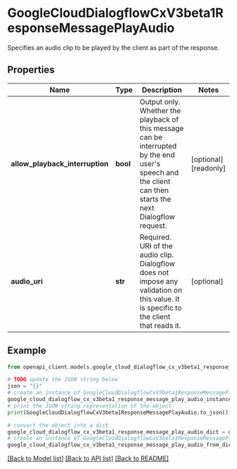 # GoogleCloudDialogflowCxV3beta1ResponseMessagePlayAudio

Specifies an audio clip to be played by the client as part of the response.

## Properties

Name | Type | Description | Notes
------------ | ------------- | ------------- | -------------
**allow_playback_interruption** | **bool** | Output only. Whether the playback of this message can be interrupted by the end user&#39;s speech and the client can then starts the next Dialogflow request. | [optional] [readonly] 
**audio_uri** | **str** | Required. URI of the audio clip. Dialogflow does not impose any validation on this value. It is specific to the client that reads it. | [optional] 

## Example

```python
from openapi_client.models.google_cloud_dialogflow_cx_v3beta1_response_message_play_audio import GoogleCloudDialogflowCxV3beta1ResponseMessagePlayAudio

# TODO update the JSON string below
json = "{}"
# create an instance of GoogleCloudDialogflowCxV3beta1ResponseMessagePlayAudio from a JSON string
google_cloud_dialogflow_cx_v3beta1_response_message_play_audio_instance = GoogleCloudDialogflowCxV3beta1ResponseMessagePlayAudio.from_json(json)
# print the JSON string representation of the object
print(GoogleCloudDialogflowCxV3beta1ResponseMessagePlayAudio.to_json())

# convert the object into a dict
google_cloud_dialogflow_cx_v3beta1_response_message_play_audio_dict = google_cloud_dialogflow_cx_v3beta1_response_message_play_audio_instance.to_dict()
# create an instance of GoogleCloudDialogflowCxV3beta1ResponseMessagePlayAudio from a dict
google_cloud_dialogflow_cx_v3beta1_response_message_play_audio_from_dict = GoogleCloudDialogflowCxV3beta1ResponseMessagePlayAudio.from_dict(google_cloud_dialogflow_cx_v3beta1_response_message_play_audio_dict)
```
[[Back to Model list]](../README.md#documentation-for-models) [[Back to API list]](../README.md#documentation-for-api-endpoints) [[Back to README]](../README.md)


